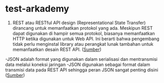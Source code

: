 # test-arkademy

1. REST atau RESTful API design (Representational State Transfer) dirancang untuk memanfaatkan protokol yang ada.
Meskipun REST dapat digunakan di hampir semua protokol, biasanya memanfaatkan HTTP ketika digunakan untuk Web API.
Ini berarti bahwa pengembang tidak perlu menginstal library atau perangkat lunak tambahan untuk memanfaatkan desain REST API.
([Sumber](https://www.mulesoft.com/resources/api/what-is-rest-api-design))

-JSON adalah format yang digunakan dalam serialisasi dan mentransmisi data melalui koneksi jaringan
-JSON digunakan sebagai format dalam transmisi data pada REST API sehingga peran JSON sangat penting disini
([Sumber](https://stackoverflow.com/questions/383692/what-is-json-and-why-would-i-use-it))

